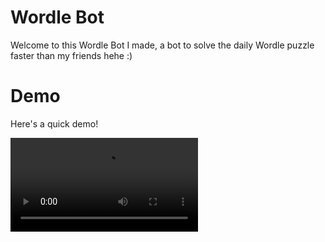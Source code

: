 
# Wordle Bot
Welcome to this Wordle Bot I made, a bot to solve the daily Wordle puzzle faster than my friends hehe :)

# Demo
Here's a quick demo!

![demo_video](https://user-images.githubusercontent.com/87667870/188705879-be5c0869-0f5e-4e0a-bd8c-c6598fa20c35.mov)


